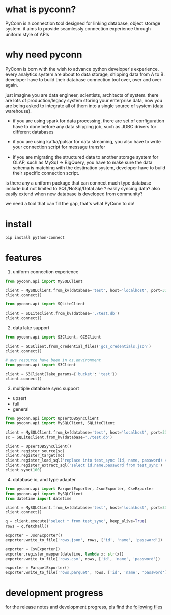 # what is pyconn?

PyConn is a connection tool designed for linking database, object storage system.
it aims to provide seamlessly connection experience through uniform style of APIs

# why need pyconn

PyConn is born with the wish to advance python developer's experience.
every analytics system are about to data storage, shipping data from A to B.
developer have to build their database connection tool over, over and over again.

just imagine you are data engineer, scientists, architects of system. there are lots of production/legacy system storing
your
enterprise data, now you are being asked to integrate all of them into a single source of system (data warehouse).

- if you are using spark for data processing, there are set of configuration have to done before any data shipping job,
  such as JDBC drivers
  for different databases


- if you are using kafka/pulsar for data streaming, you also have to write your connection script for message transfer


- if you are migrating the structured data to another storage system for OLAP, such as MySql -> BigQuery, you have to
  make sure the data
  schema is matching with the destination system, developer have to build their specific connection script.

is there any a uniform package that can connect much type database include but not limited to SQL/NoSql/DataLake ?
easily syncing data? also easily extend when new database is developed from community?

we need a tool that can fill the gap, that's what PyConn to do!

# install

```shell
pip install python-connect
```

# features

1. uniform connection experience

```python
from pyconn.api import MySQLClient

client = MySQLClient.from_kv(database='test', host='localhost', port=3306, user='admin', password='admin')
client.connect()

```

```python
from pyconn.api import SQLiteClient

client = SQLiteClient.from_kv(datbase='./test.db')
client.connect()
```

2. data lake support

```python
from pyconn.api import S3Client, GCSClient

client = GCSClient.from_credential_files('gcs_credentials.json')
client.connect()
```

```python
# aws resource have been in os.environment
from pyconn.api import S3Client

client = S3Client(lake_params={'bucket': 'test'})
client.connect()
```

3. multiple database sync support

- upsert
- full
- general

```python
from pyconn.api import UpsertDBSyncClient
from pyconn.api import MySQLClient, SQLiteClient

client = MySQLClient.from_kv(database='test', host='localhost', port=3306, user='admin', password='admin')
sc = SQLiteClient.from_kv(database='./test.db')

client = UpsertDBSyncClient()
client.register_source(sc)
client.register_target(mc)
client.register_load_sql('replace into test_sync (id, name, password) values {{values}}')
client.register_extract_sql('select id,name,password from test_sync')
client.sync(100)
```

4. database io, and type adapter

```python
from pyconn.api import ParquetExporter, JsonExporter, CsvExporter
from pyconn.api import MySQLClient
from datetime import datetime

client = MySQLClient.from_kv(database='test', host='localhost', port=3306, user='admin', password='admin')
client.connect()

q = client.execute('select * from test_sync', keep_alive=True)
rows = q.fetchall()

exporter = JsonExporter()
exporter.write_to_file('rows.json', rows, ['id', 'name', 'password'])

exporter = CsvExporter()
exporter.register_mapper(datetime, lambda x: str(x))
exporter.write_to_file('rows.csv', rows, ['id', 'name', 'password'])

exporter = ParquetExporter()
exporter.write_to_file('rows.parquet', rows, ['id', 'name', 'password'])
```


# development progress
for the release notes and development progress, pls find the [following files](release%20notes.md)

